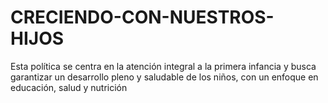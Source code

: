 # CRECIENDO-CON-NUESTROS-HIJOS
Esta política se centra en la atención integral a la primera infancia y busca garantizar un desarrollo pleno y saludable de los niños, con un enfoque en educación, salud y nutrición
